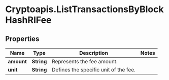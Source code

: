# Cryptoapis.ListTransactionsByBlockHashRIFee

## Properties

Name | Type | Description | Notes
------------ | ------------- | ------------- | -------------
**amount** | **String** | Represents the fee amount. | 
**unit** | **String** | Defines the specific unit of the fee. | 


